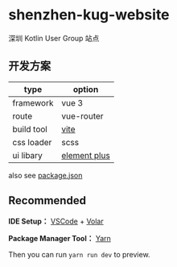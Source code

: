 # shenzhen-kug-website

深圳 Kotlin User Group 站点

## 开发方案

| type | option |
| -- | -- |
| framework | vue 3 |
| route | vue-router |
| build tool | [vite](https://vitejs.dev/) |
| css loader | scss |
| ui libary | [element plus](https://element-plus.gitee.io/zh-CN/) |

also see [package.json](./package.json)

## Recommended

**IDE Setup：** [VSCode](https://code.visualstudio.com/) + [Volar](https://marketplace.visualstudio.com/items?itemName=johnsoncodehk.volar)

**Package Manager Tool：** [Yarn](https://yarnpkg.com/)

Then you can run `yarn run dev` to preview.
